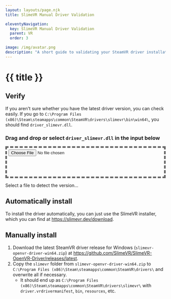 ```yaml
---
layout: layouts/page.njk
title: SlimeVR Manual Driver Validation

eleventyNavigation:
  key: SlimeVR Manual Driver Validation
  parent: VR
  order: 3

image: /img/avatar.png
description: "A short guide to validating your SteamVR driver installation for SlimeVR"
---
```


# {{ title }}

<style>
.file-drop {
  align-items: center;
  justify-content: center;
  width: 100%;
  min-height: 100px;
  padding: 5px;
  border: 5px dashed #666;
}

.file-drop:hover {
  border-color: #bbb;
}
</style>

## Verify

If you aren't sure whether you have the latest driver version, you can check easily. If you go to `C:\Program Files (x86)\Steam\steamapps\common\SteamVR\drivers\slimevr\bin\win64\`, you should find `driver_slimevr.dll`.

### Drag and drop or select `driver_slimevr.dll` in the input below

<input class="file-drop" type="file" id="file-input">
<p id="driver-version">Select a file to detect the version...</p>

<script>
async function sha256(file) {
  const buffer = await file.arrayBuffer();
  const hashBuffer = await crypto.subtle.digest('SHA-256', buffer);
  const hashArray = Array.from(new Uint8Array(hashBuffer));
  const hashHex = hashArray.map(b => b.toString(16).padStart(2, '0')).join('');
  return hashHex;
}

const driverVersionMap = {
  '993b5680f80319cc92f57fca057be8fee3dc73e500891fbd99bee292861975ee': 'v0.2.2 (latest)',
  '6bdd2fdf4a52a008dd5c27639f52a9cb32126d2e945f34c4757ae281957e529e': 'v0.2.1',
  '29890c5512d4648a70cb666528ad558acab0aea064c26eabe8658a5f6b78e956': 'v0.2.0',
  'd3cb0d1b55fecb873fcce9922a84bfb0297b5c9ce5a6df495ea997f1f86e4139': 'v0.1.1',
  '731553e540c14d6c42e42e8bcf79af00b14d8523f34147f9175ae55027a28706': 'v0.1.0',
  '09b16c05b3733ac463f47ce83277d92593384499cd4cea4db939e5f411691a12': 'v0.0.3',
  '16c4095e4c9ef5a61c958c932869260db0549de24754a211ebb4c54a6e405f90': 'v0.0.2',
  '57215ad4038454f8f88e546d3ab3430816141c68470ee01002c46c7f6c63b74d': 'v0.0.1',
};

const fileInput = document.getElementById('file-input');
const driverVersion = document.getElementById('driver-version');

fileInput.addEventListener('change', async (event) => {
  const file = event.target.files[0];
  if (file == undefined) return;

  const hashHex = await sha256(file);
  console.log('SteamVR driver hash:', hashHex);

  const detectedVersion = driverVersionMap[hashHex] ?? 'Unknown';
  driverVersion.innerHTML = `SHA-256 Hash: ${hashHex}<br>Driver version: ${detectedVersion}`;
});
</script>

## Automatically install

To install the driver automatically, you can just use the SlimeVR installer, which you can find at <https://slimevr.dev/download>.

## Manually install

1. Download the latest SteamVR driver release for Windows (`slimevr-openvr-driver-win64.zip`) at <https://github.com/SlimeVR/SlimeVR-OpenVR-Driver/releases/latest>.
2. Copy the `slimevr` folder from `slimevr-openvr-driver-win64.zip` to `C:\Program Files (x86)\Steam\steamapps\common\SteamVR\drivers\` and overwrite all if necessary.
   - It should end up as `C:\Program Files (x86)\Steam\steamapps\common\SteamVR\drivers\slimevr\` with `driver.vrdrivermanifest`, `bin`, `resources`, etc.
